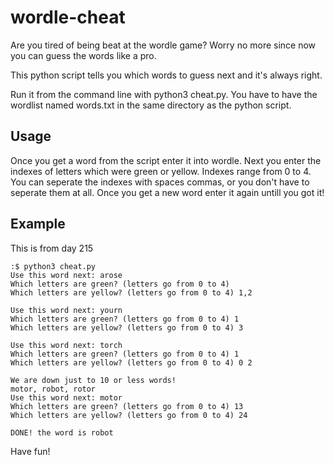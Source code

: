 # wordle-cheat

Are you tired of being beat at the wordle game? Worry no more since now you can guess the words like a pro.

This python script tells you which words to guess next and it's always right.

Run it from the command line with python3 cheat.py. You have to have the wordlist named words.txt in the same directory as the python script.

## Usage

Once you get a word from the script enter it into wordle. Next you enter the indexes of letters which were green or yellow. Indexes range from 0 to 4.
You can seperate the indexes with spaces commas, or you don't have to seperate them at all. Once you  get a new word enter it again untill you got it!

## Example

This is from day 215

```
:$ python3 cheat.py
Use this word next: arose
Which letters are green? (letters go from 0 to 4)
Which letters are yellow? (letters go from 0 to 4) 1,2

Use this word next: yourn
Which letters are green? (letters go from 0 to 4) 1
Which letters are yellow? (letters go from 0 to 4) 3

Use this word next: torch
Which letters are green? (letters go from 0 to 4) 1
Which letters are yellow? (letters go from 0 to 4) 0 2

We are down just to 10 or less words!
motor, robot, rotor
Use this word next: motor
Which letters are green? (letters go from 0 to 4) 13
Which letters are yellow? (letters go from 0 to 4) 24

DONE! the word is robot
```

Have fun!
